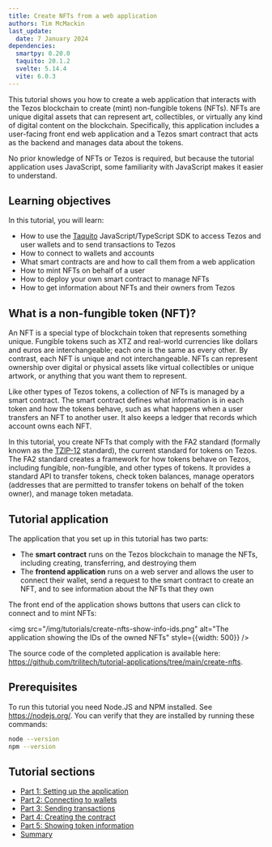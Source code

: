 ```yaml
---
title: Create NFTs from a web application
authors: Tim McMackin
last_update:
  date: 7 January 2024
dependencies:
  smartpy: 0.20.0
  taquito: 20.1.2
  svelte: 5.14.4
  vite: 6.0.3
---
```


This tutorial shows you how to create a web application that interacts with the Tezos blockchain to create (mint) non-fungible tokens (NFTs).
NFTs are unique digital assets that can represent art, collectibles, or virtually any kind of digital content on the blockchain.
Specifically, this application includes a user-facing front end web application and a Tezos smart contract that acts as the backend and manages data about the tokens.

No prior knowledge of NFTs or Tezos is required, but because the tutorial application uses JavaScript, some familiarity with JavaScript makes it easier to understand.

## Learning objectives

In this tutorial, you will learn:

- How to use the [Taquito](https://tezostaquito.io/) JavaScript/TypeScript SDK to access Tezos and user wallets and to send transactions to Tezos
- How to connect to wallets and accounts
- What smart contracts are and how to call them from a web application
- How to mint NFTs on behalf of a user
- How to deploy your own smart contract to manage NFTs
- How to get information about NFTs and their owners from Tezos

## What is a non-fungible token (NFT)?

An NFT is a special type of blockchain token that represents something unique.
Fungible tokens such as XTZ and real-world currencies like dollars and euros are interchangeable; each one is the same as every other.
By contrast, each NFT is unique and not interchangeable.
NFTs can represent ownership over digital or physical assets like virtual collectibles or unique artwork, or anything that you want them to represent.

Like other types of Tezos tokens, a collection of NFTs is managed by a smart contract.
The smart contract defines what information is in each token and how the tokens behave, such as what happens when a user transfers an NFT to another user.
It also keeps a ledger that records which account owns each NFT.

In this tutorial, you create NFTs that comply with the FA2 standard (formally known as the [TZIP-12](https://gitlab.com/tezos/tzip/-/blob/master/proposals/tzip-12/tzip-12.md) standard), the current standard for tokens on Tezos.
The FA2 standard creates a framework for how tokens behave on Tezos, including fungible, non-fungible, and other types of tokens.
It provides a standard API to transfer tokens, check token balances, manage operators (addresses that are permitted to transfer tokens on behalf of the token owner), and manage token metadata.

## Tutorial application

The application that you set up in this tutorial has two parts:

- The **smart contract** runs on the Tezos blockchain to manage the NFTs, including creating, transferring, and destroying them
- The **frontend application** runs on a web server and allows the user to connect their wallet, send a request to the smart contract to create an NFT, and to see information about the NFTs that they own

The front end of the application shows buttons that users can click to connect and to mint NFTs:

<img src="/img/tutorials/create-nfts-show-info-ids.png" alt="The application showing the IDs of the owned NFTs" style={{width: 500}} />

The source code of the completed application is available here: https://github.com/trilitech/tutorial-applications/tree/main/create-nfts.

## Prerequisites

To run this tutorial you need Node.JS and NPM installed.
See https://nodejs.org/.
You can verify that they are installed by running these commands:

   ```bash
   node --version
   npm --version
   ```

## Tutorial sections

- [Part 1: Setting up the application](/tutorials/create-nfts/setting-up-app)
- [Part 2: Connecting to wallets](/tutorials/create-nfts/connect-wallet)
- [Part 3: Sending transactions](/tutorials/create-nfts/send-transactions)
- [Part 4: Creating the contract](/tutorials/create-nfts/create-contract)
- [Part 5: Showing token information](/tutorials/create-nfts/show-info)
- [Summary](/tutorials/create-nfts/summary)
